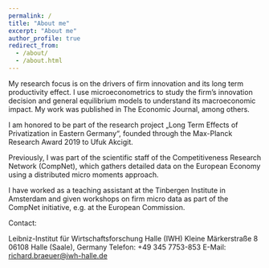 ```yaml
---
permalink: /
title: "About me"
excerpt: "About me"
author_profile: true
redirect_from: 
  - /about/
  - /about.html
---
```


My research focus is on the drivers of firm innovation and its long term productivity effect. I use microeconometrics to study the firm’s innovation decision and general equilibrium models to understand its macroeconomic impact. My work was published in The Economic Journal, among others. 

I am honored to be part of the research project „Long Term Effects of Privatization in Eastern Germany“, founded through the Max-Planck Research Award 2019 to Ufuk Akcigit.

Previously, I was part of the scientific staff of the Competitiveness Research Network (CompNet), which gathers detailed data on the European Economy using a distributed micro moments approach.

I have worked as a teaching assistant at the Tinbergen Institute in Amsterdam and given workshops on firm micro data as part of the CompNet initiative, e.g. at the European Commission.

Contact:

Leibniz-Institut für Wirtschaftsforschung Halle (IWH)
Kleine Märkerstraße 8 
06108 Halle (Saale), Germany
Telefon: +49 345 7753-853
E-Mail: richard.braeuer@iwh-halle.de
